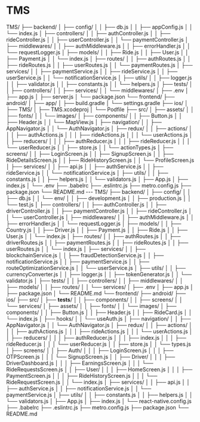 # TMS
TMS/
├── backend/
│   ├── config/
│   │   ├── db.js
│   │   ├── appConfig.js
│   │   └── index.js
│   ├── controllers/
│   │   ├── authController.js
│   │   ├── rideController.js
│   │   ├── userController.js
│   │   └── paymentController.js
│   ├── middlewares/
│   │   ├── authMiddleware.js
│   │   ├── errorHandler.js
│   │   └── requestLogger.js
│   ├── models/
│   │   ├── Ride.js
│   │   ├── User.js
│   │   ├── Payment.js
│   │   └── index.js
│   ├── routes/
│   │   ├── authRoutes.js
│   │   ├── rideRoutes.js
│   │   ├── userRoutes.js
│   │   └── paymentRoutes.js
│   ├── services/
│   │   ├── paymentService.js
│   │   ├── rideService.js
│   │   ├── userService.js
│   │   └── notificationService.js
│   ├── utils/
│   │   ├── logger.js
│   │   ├── validator.js
│   │   ├── constants.js
│   │   └── helpers.js
│   ├── tests/
│   │   ├── controllers/
│   │   ├── services/
│   │   └── middlewares/
│   ├── .env
│   ├── app.js
│   ├── server.js
│   └── package.json
└── frontend/
    ├── android/
    │   ├── app/
    │   ├── build.gradle
    │   └── settings.gradle
    ├── ios/
    │   ├── TMS/
    │   ├── TMS.xcodeproj
    │   └── Podfile
    ├── src/
    │   ├── assets/
    │   │   ├── fonts/
    │   │   └── images/
    │   ├── components/
    │   │   ├── Button.js
    │   │   ├── Header.js
    │   │   └── MapView.js
    │   ├── navigation/
    │   │   ├── AppNavigator.js
    │   │   └── AuthNavigator.js
    │   ├── redux/
    │   │   ├── actions/
    │   │   │   ├── authActions.js
    │   │   │   ├── rideActions.js
    │   │   │   └── userActions.js
    │   │   ├── reducers/
    │   │   │   ├── authReducer.js
    │   │   │   ├── rideReducer.js
    │   │   │   └── userReducer.js
    │   │   ├── store.js
    │   │   └── actionTypes.js
    │   ├── screens/
    │   │   ├── LoginScreen.js
    │   │   ├── SignupScreen.js
    │   │   ├── RideDetailsScreen.js
    │   │   ├── RideHistoryScreen.js
    │   │   └── ProfileScreen.js
    │   ├── services/
    │   │   ├── api.js
    │   │   ├── authService.js
    │   │   ├── rideService.js
    │   │   └── notificationService.js
    │   ├── utils/
    │   │   ├── constants.js
    │   │   ├── helpers.js
    │   │   └── validators.js
    │   ├── App.js
    │   ├── index.js
    │   └── .env
    ├── .babelrc
    ├── .eslintrc.js
    ├── metro.config.js
    ├── package.json
    └── README.md
    ---
    TMS/
├── backend/
│   ├── config/
│   │   ├── db.js
│   │   └── env/
│   │       ├── development.js
│   │       ├── production.js
│   │       └── test.js
│   ├── controllers/
│   │   ├── authController.js
│   │   ├── driverController.js
│   │   ├── paymentController.js
│   │   ├── rideController.js
│   │   └── userController.js
│   ├── middlewares/
│   │   ├── authMiddleware.js
│   │   ├── errorHandler.js
│   │   └── requestLogger.js
│   ├── models/
│   │   ├── Country.js
│   │   ├── Driver.js
│   │   ├── Payment.js
│   │   ├── Ride.js
│   │   ├── User.js
│   │   └── index.js
│   ├── routes/
│   │   ├── authRoutes.js
│   │   ├── driverRoutes.js
│   │   ├── paymentRoutes.js
│   │   ├── rideRoutes.js
│   │   ├── userRoutes.js
│   │   └── index.js
│   ├── services/
│   │   ├── blockchainService.js
│   │   ├── fraudDetectionService.js
│   │   ├── notificationService.js
│   │   ├── paymentService.js
│   │   ├── routeOptimizationService.js
│   │   └── userService.js
│   ├── utils/
│   │   ├── currencyConverter.js
│   │   ├── logger.js
│   │   ├── tokenGenerator.js
│   │   └── validator.js
│   ├── tests/
│   │   ├── controllers/
│   │   ├── middlewares/
│   │   ├── models/
│   │   ├── routes/
│   │   └── services/
│   ├── .env
│   ├── app.js
│   ├── package.json
│   └── README.md
└── frontend/
    ├── android/
    ├── ios/
    ├── src/
    │   ├── __tests__/
    │   │   ├── components/
    │   │   ├── screens/
    │   │   └── services/
    │   ├── assets/
    │   │   ├── fonts/
    │   │   └── images/
    │   ├── components/
    │   │   ├── Button.js
    │   │   ├── Header.js
    │   │   ├── RideCard.js
    │   │   └── index.js
    │   ├── hooks/
    │   │   └── useAuth.js
    │   ├── navigation/
    │   │   ├── AppNavigator.js
    │   │   └── AuthNavigator.js
    │   ├── redux/
    │   │   ├── actions/
    │   │   │   ├── authActions.js
    │   │   │   ├── rideActions.js
    │   │   │   └── userActions.js
    │   │   ├── reducers/
    │   │   │   ├── authReducer.js
    │   │   │   ├── index.js
    │   │   │   ├── rideReducer.js
    │   │   │   └── userReducer.js
    │   │   ├── store.js
    │   │   └── types.js
    │   ├── screens/
    │   │   ├── Auth/
    │   │   │   ├── LoginScreen.js
    │   │   │   ├── OTPScreen.js
    │   │   │   └── SignupScreen.js
    │   │   ├── Driver/
    │   │   │   ├── DriverDashboard.js
    │   │   │   ├── EarningsScreen.js
    │   │   │   └── RideRequestsScreen.js
    │   │   ├── User/
    │   │   │   ├── HomeScreen.js
    │   │   │   ├── PaymentScreen.js
    │   │   │   ├── RideHistoryScreen.js
    │   │   │   └── RideRequestScreen.js
    │   │   └── index.js
    │   ├── services/
    │   │   ├── api.js
    │   │   ├── authService.js
    │   │   ├── notificationService.js
    │   │   └── paymentService.js
    │   ├── utils/
    │   │   ├── constants.js
    │   │   ├── helpers.js
    │   │   └── validators.js
    │   ├── App.js
    │   ├── index.js
    │   └── react-native.config.js
    ├── .babelrc
    ├── .eslintrc.js
    ├── metro.config.js
    ├── package.json
    └── README.md

